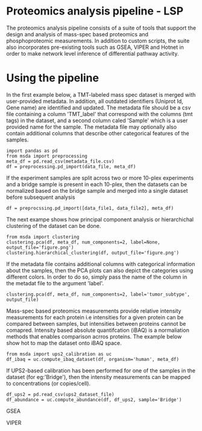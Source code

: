 # Proteomics analysis pipeline - LSP
The proteomics analysis pipeline consists of a suite of tools that support the design and analysis of mass-spec based proteomics and phosphoproteomic measurements. In addition to custom scripts, the suite also incorporates pre-existing tools such as GSEA, VIPER and Hotnet in order to make network level inference of differential pathway activity.

# Using the pipeline
In the first example below, a TMT-labeled mass spec dataset is merged with user-provided metadata.  In addition, all outdated identifiers (Uniprot Id, Gene name) are identified and updated. The metadata file should be a csv file containing a column 'TMT_label' that correspond with the columns (tmt tags) in the dataset, and a second column caled 'Sample' which is a user provided name for the sample. The metadata file may optionally also contain additional columns that describe other categorical features of the samples.
```
import pandas as pd
from msda import preprocessing
meta_df = pd.read_csv(metadata_file.csv)
df = preprocessing.pd_import(data_file, meta_df)
```
If the experiment samples are split across two or more 10-plex experiments and a bridge sample is present in each 10-plex, then the datasets can be normalized based on the bridge sample and merged into a single dataset before subsequent analysis
```
df = preprocssing.pd_import([data_file1, data_file2], meta_df)
```
The next exampe shows how principal component analysis or hierarchichal clustering of the dataset can be done. 
``` 
from msda import clustering
clustering.pca(df, meta_df, num_components=2, label=None, output_file='figure.png')
clustering.hierarchical_clustering(df, output_file='figure.png')
```
If the metadata file contains additional columns with categorical information about the samples, then the PCA plots can also depict the categories using different colors. In order to do so, simply pass the name of the column in the metadat file to the argument 'label'.
``` 
clustering.pca(df, meta_df, num_components=2, label='tumor_subtype', output_file)
```

Mass-spec based proteomics measurements provide relative intensity measurements for each protein i.e intensities for a given protein can be compared between samples, but intensities between proteins cannot be comapred. Intensity based absolute quantifcation (iBAQ) is a  normaliation methods that enables comparison acrros proteins. The example below show hot to map the dataset onto iBAQ space.
```
from msda import ups2_calibration as uc
df_ibaq = uc.compute_ibaq_dataset(df, organism='human', meta_df)
```

If UPS2-based calibration has been performed for one of the samples in the dataset (for eg:'Bridge'), then the intensity measurements can be mapped to concentrations (or copies/cell).
```
df_ups2 = pd.read_csv(ups2_dataset_file)
df_abundance = uc.compute_abundance(df, df_ups2, sample='Bridge')
```
GSEA

VIPER

